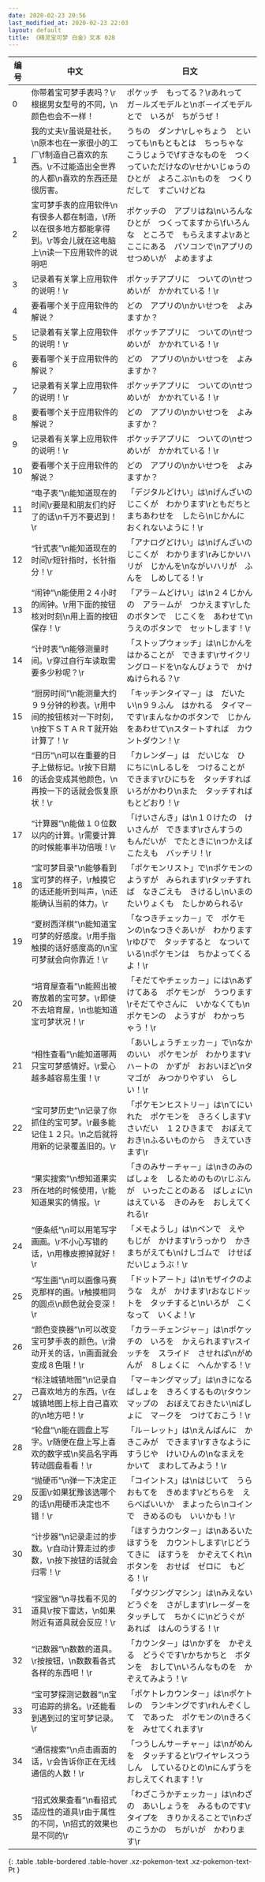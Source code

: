 ```yaml
---
date: 2020-02-23 20:56
last_modified_at: 2020-02-23 22:03
layout: default
title: 《精灵宝可梦 白金》文本 028
---
```

| 编号 | 中文 | 日文 |
| ---- | ---- | ---- |
| 0 | 你带着宝可梦手表吗？\r根据男女型号的不同，\n颜色也会不一样！ | ポケッチ　もってる？\rあれって　ガ－ルズモデルと\nボ－イズモデルとで　いろが　ちがうぜ！ |
| 1 | 我的丈夫\r虽说是社长，\n原本也在一家很小的工厂\f制造自己喜欢的东西。\r不过能造出全世界的人都\n喜欢的东西还是很厉害。 | うちの　ダンナ\rしゃちょう　といっても\nもともとは　ちっちゃな　こうじょうで\fすきなものを　つくっていただけなの\rせかいじゅうの　ひとが　よろこぶ\nものを　つくりだして　すごいけどね |
| 2 | 宝可梦手表的应用软件\n有很多人都在制造，\f所以在很多地方都能拿得到。\r等会儿就在这电脑上\n读一下应用软件的说明吧 | ポケッチの　アプリはね\nいろんな　ひとが　つくってますから\fいろんな　ところで　もらえますよ\rあと　ここにある　パソコンで\nアプリの　せつめいが　よめますよ |
| 3 | 记录着有关掌上应用软件的说明！\r | ポケッチアプリに　ついての\nせつめいが　かかれている！\r |
| 4 | 要看哪个关于应用软件的解说？ | どの　アプリの\nかいせつを　よみますか？ |
| 5 | 记录着有关掌上应用软件的说明！\r | ポケッチアプリに　ついての\nせつめいが　かかれている！\r |
| 6 | 要看哪个关于应用软件的解说？ | どの　アプリの\nかいせつを　よみますか？ |
| 7 | 记录着有关掌上应用软件的说明！\r | ポケッチアプリに　ついての\nせつめいが　かかれている！\r |
| 8 | 要看哪个关于应用软件的解说？ | どの　アプリの\nかいせつを　よみますか？ |
| 9 | 记录着有关掌上应用软件的说明！\r | ポケッチアプリに　ついての\nせつめいが　かかれている！\r |
| 10 | 要看哪个关于应用软件的解说？ | どの　アプリの\nかいせつを　よみますか？ |
| 11 | “电子表”\n能知道现在的时间\r要是和朋友们约好了的话\n千万不要迟到！\r | 「デジタルどけい」は\nげんざいの　じこくが　わかります\rともだちと　まちあわせを　したら\nじかんに　おくれないように！\r |
| 12 | “针式表”\n能知道现在的时间\r短针指时，长针指分！\r | 「アナログどけい」は\nげんざいの　じこくが　わかります\rみじかいハリが　じかんを\nながいハリが　ふんを　しめしてる！\r |
| 13 | “闹钟”\n能使用２４小时的闹钟。\r用下面的按钮核对时刻\n用上面的按钮保存！\r | 「アラ－ムどけい」は\n２４じかんの　アラ－ムが　つかえます\rしたのボタンで　じこくを　あわせて\nうえのボタンで　セットします！\r |
| 14 | “计时表”\n能够测量时间。\r穿过自行车读取需要多少秒呢？\r | 「ストップウォッチ」は\nじかんを　はかることが　できます\rサイクリングロ－ドを\nなんびょうで　かけぬけられる？\r |
| 15 | “厨房时间”\n能测量大约９９分钟的秒表。\r用中间的按钮核对一下时刻，\n按下ＳＴＡＲＴ就开始计算了！\r | 「キッチンタイマ－」は　だいたい\n９９ふん　はかれる　タイマ－です\rまんなかのボタンで　じかんをあわせて\nスタ－トすれば　カウントダウン！\r |
| 16 | “日历”\n可以在重要的日子上做标记。\r按下日期的话会变成其他颜色，\n再按一下的话就会恢复原状！\r | 「カレンダ－」は　だいじな　ひにちに\nしるしを　つけることが　できます\rひにちを　タッチすれば　いろがかわり\nまた　タッチすれば　もとどおり！\r |
| 17 | “计算器”\n能做１０位数以内的计算。\r需要计算的时候能事半功倍哦！\r | 「けいさんき」は\n１０けたの　けいさんが　できます\rさんすうの　もんだいが　でたときに\nつかえば　こたえも　バッチリ！\r |
| 18 | “宝可梦目录”\n能够看到宝可梦的样子，\r触摸它的话还能听到叫声，\n还能确认当前的体力。\r | 「ポケモンリスト」で\nポケモンの　ようすが　みられます\rタッチすれば　なきごえも　きけるし\nいまの　たいりょくも　たしかめられる\r |
| 19 | “夏树西洋棋”\n能知道宝可梦的好感度。\r用手指触摸的话好感度高的\n宝可梦就会向你靠近！\r | 「なつきチェッカ－」で　ポケモンの\nなつきぐあいが　わかります\rゆびで　タッチすると　なついている\nポケモンは　ちかよってくるよ！\r |
| 20 | “培育屋查看”\n能照出被寄放着的宝可梦。\r即使不去培育屋，\n也能知道宝可梦状况！\r | 「そだてやチェッカ－」には\nあずけてある　ポケモンが　うつります\rそだてやさんに　いかなくても\nポケモンの　ようすが　わかっちゃう！\r |
| 21 | “相性查看”\n能知道哪两只宝可梦感情好。\r爱心越多越容易生蛋！\r | 「あいしょうチェッカ－」で\nなかのいい　ポケモンが　わかります\rハ－トの　かずが　おおいほど\nタマゴが　みつかりやすい　らしい！\r |
| 22 | “宝可梦历史”\n记录了你抓住的宝可梦。\r最多能记住１２只。\n之后就将用新的记录覆盖旧的。\r | 「ポケモンヒストリ－」は\nてにいれた　ポケモンを　きろくします\rさいだい　１２ひきまで　おぼえておき\nふるいものから　きえていきます\r |
| 23 | “果实搜索”\n想知道果实所在地的时候使用，\r能知道果实的情报。\r | 「きのみサ－チャ－」は\nきのみの　ばしょを　しるためのもの\rじぶんが　いったことのある　ばしょに\nはえている　きのみを　おしえてくれる\r |
| 24 | “便条纸”\n可以用笔写字画画。\r不小心写错的话，\n用橡皮擦掉就好！\r | 「メモようし」は\nペンで　えや　もじが　かけます\rうっかり　かきまちがえても\nけしゴムで　けせば　だいじょうぶ！\r |
| 25 | “写生画”\n可以画像马赛克那样的画。\r触摸相同的圆点\n颜色就会变深！\r | 「ドットア－ト」は\nモザイクのような　えが　かけます\rおなじドットを　タッチすると\nいろが　こくなって　いくよ！\r |
| 26 | “颜色变换器”\n可以改变宝可梦手表的颜色。\r滑动开关的话，\n画面就会变成８色哦！\r | 「カラ－チェンジャ－」は\nポケッチの　いろを　かえられます\rスイッチを　スライド　させれば\nがめんが　８しょくに　へんかする！\r |
| 27 | “标注城镇地图”\n记录自己喜欢地方的东西。\r在城镇地图上标上自己喜欢的\n地方吧！\r | 「マ－キングマップ」は\nきになる　ばしょを　きろくするもの\rタウンマップの　おぼえておきたい\nばしょに　マ－クを　つけておこう！\r |
| 28 | “轮盘”\n能在圆盘上写字。\r随便在盘上写上喜欢的数字或\n奖品名字再转动圆盘看看！\r | 「ル－レット」は\nえんばんに　かきこみが　できます\rすきなように　すうじや　けいひんの\nなまえを　かいて　まわしてみよう！\r |
| 29 | “抛硬币”\n弹一下决定正反面\r如果犹豫该选哪个的话\n用硬币决定也不错！\r | 「コイントス」は\nはじいて　うらおもてを　きめます\rどちらを　えらべばいいか　まよったら\nコインで　きめるのも　いいかも！\r |
| 30 | “计步器”\n记录走过的步数。\r自动计算走过的步数，\n按下按钮的话就会归零！\r | 「ほすうカウンタ－」は\nあるいた　ほすうを　カウントします\rじどうてきに　ほすうを　かぞえてくれ\nボタンを　おせば　ゼロに　もどる！\r |
| 31 | “探宝器”\n寻找看不见的道具\r按下雷达，\n如果附近有道具就会反应！\r | 「ダウジングマシン」は\nみえない　どうぐを　さがします\rレ－ダ－を　タッチして　ちかくに\nどうぐが　あれば　はんのうする！\r |
| 32 | “记数器”\n数数的道具。\r按按钮，\n数数看各式各样的东西吧！\r | 「カウンタ－」は\nかずを　かぞえる　どうぐです\rかちかちと　ボタンを　おして\nいろんなものを　かぞえてみよう！\r |
| 33 | “宝可梦探测记数器”\n宝可追踪的排名。\r还能看到遇到过的宝可梦记录。\r | 「ポケトレカウンタ－」は\nポケトレの　ランキングです\rれんぞくして　であった　ポケモンの\nきろくを　みせてくれます\r |
| 34 | “通信搜索”\n点击画面的话，\r会告诉你正在无线通信的人数！\r | 「つうしんサ－チャ－」は\nがめんを　タッチすると\rワイヤレスつうしん　しているひとの\nにんずうを　おしえてくれます！\r |
| 35 | “招式效果查看”\n看招式适应性的道具\r由于属性的不同，\n招式的效果也是不同的\r | 「わざこうかチェッカ－」は\nわざの　あいしょうを　みるものです\rタイプを　きりかえることで\nわざのこうかの　ちがいが　かわります\r |
{: .table .table-bordered .table-hover .xz-pokemon-text .xz-pokemon-text-Pt }